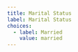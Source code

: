 ```yaml
---
title: Marital Status
label: Marital Status
choices:
  - label: Married
    value: married
---
```


